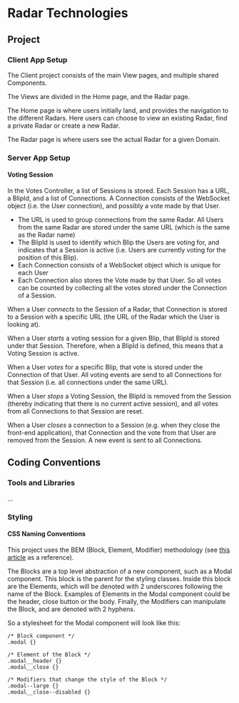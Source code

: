 # Radar Technologies

## Project

### Client App Setup

The Client project consists of the main View pages, and multiple shared Components.

The Views are divided in the Home page, and the Radar page. 

The Home page is where users initially land, and provides the navigation to the different Radars. Here users can choose 
to view an existing Radar, find a private Radar or create a new Radar.

The Radar page is where users see the actual Radar for a given Domain. 

### Server App Setup

#### Voting Session

In the Votes Controller, a list of Sessions is stored. Each Session has a URL, a BlipId, and a list of Connections. A
Connection consists of the WebSocket object (i.e. the User connection), and possibly a vote made by that User. 
- The URL is used to group connections from the same Radar. All Users from the same Radar are stored under the same URL 
(which is the same as the Radar name)
- The BlipId is used to identify which Blip the Users are voting for, and indicates that a Session is active (i.e. Users 
are currently voting for the position of this Blip).
- Each Connection consists of a WebSocket object which is unique for each User
- Each Connection also stores the Vote made by that User. So all votes can be counted by collecting all the votes stored 
under the Connection of a Session.

When a User *connects* to the Session of a Radar, that Connection is stored to a Session with a specific URL (the URL of
the Radar which the User is looking at). 

When a User *starts* a voting session for a given Blip, that BlipId is stored under that Session. Therefore, when a 
BlipId is defined, this means that a Voting Session is active. 

When a User *votes* for a specific Blip, that vote is stored under the Connection of that User. All voting events are
send to all Connections for that Session (i.e. all connections under the same URL). 

When a User *stops* a Voting Session, the BlipId is removed from the Session (thereby indicating that there is no
current active session), and all votes from all Connections to that Session are reset. 

When a User *closes* a connection to a Session (e.g. when they close the front-end application), that Connection and the 
vote from that User are removed from the Session. A new event is sent to all Connections. 

## Coding Conventions

### Tools and Libraries
...

### Styling

#### CSS Naming Conventions

This project uses the BEM (Block, Element, Modifier) methodology (see [this article](https://css-tricks.com/bem-101/) as a reference). 

The Blocks are a top level abstraction of a new component, such as a Modal component. This block is the parent for the 
styling classes. Inside this block are the Elements, which will be denoted with 2 underscores following the name of the 
Block. Examples of Elements in the Modal component could be the header, close button or the body. Finally, the Modifiers 
can manipulate the Block, and are denoted with 2 hyphens. 

So a stylesheet for the Modal component will look like this:

    /* Block component */
    .modal {}
    
    /* Element of the Block */
    .modal__header {}
    .modal__close {}
    
    /* Modifiers that change the style of the Block */
    .modal--large {}
    .modal__close--disabled {}

